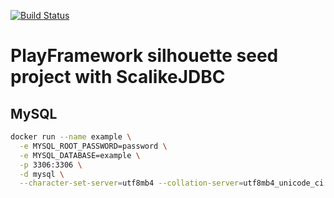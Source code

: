 [![Build Status](https://travis-ci.org/letusfly85/play-silhouette-scalikejdbc-for-js.svg?branch=master)](https://travis-ci.org/letusfly85/play-silhouette-scalikejdbc-for-js)

# PlayFramework silhouette seed project with ScalikeJDBC

## MySQL

```bash
docker run --name example \
  -e MYSQL_ROOT_PASSWORD=password \
  -e MYSQL_DATABASE=example \
  -p 3306:3306 \
  -d mysql \
  --character-set-server=utf8mb4 --collation-server=utf8mb4_unicode_ci
```
